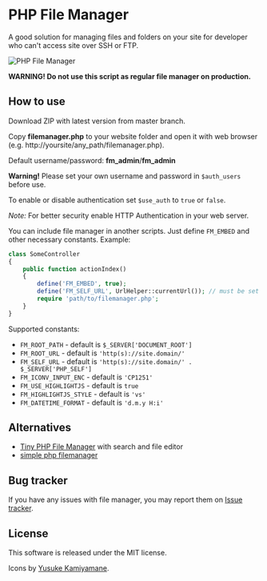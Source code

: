 # PHP File Manager

A good solution for managing files and folders on your site for developer who can't access site over SSH or FTP.

![PHP File Manager](https://raw.github.com/alexantr/filemanager/master/phpfm.png)

**WARNING! Do not use this script as regular file manager on production.**

## How to use

Download ZIP with latest version from master branch.

Copy **filemanager.php** to your website folder and open it with web browser
(e.g. http://yoursite/any_path/filemanager.php).

Default username/password: **fm_admin**/**fm_admin**

**Warning!** Please set your own username and password in `$auth_users` before use.

To enable or disable authentication set `$use_auth` to `true` or `false`.

*Note:* For better security enable HTTP Authentication in your web server.

You can include file manager in another scripts. Just define `FM_EMBED` and other necessary constants. Example:

```php
class SomeController
{
    public function actionIndex()
    {
        define('FM_EMBED', true);
        define('FM_SELF_URL', UrlHelper::currentUrl()); // must be set if URL to manager not equal PHP_SELF
        require 'path/to/filemanager.php';
    }
}
```

Supported constants:

- `FM_ROOT_PATH` - default is `$_SERVER['DOCUMENT_ROOT']`
- `FM_ROOT_URL` - default is `'http(s)://site.domain/'`
- `FM_SELF_URL` - default is `'http(s)://site.domain/' . $_SERVER['PHP_SELF']`
- `FM_ICONV_INPUT_ENC` - default is `'CP1251'`
- `FM_USE_HIGHLIGHTJS` - default is `true`
- `FM_HIGHLIGHTJS_STYLE` - default is `'vs'`
- `FM_DATETIME_FORMAT` - default is `'d.m.y H:i'`

## Alternatives

- [Tiny PHP File Manager](https://github.com/prasathmani/tinyfilemanager) with search and file editor
- [simple php filemanager](https://github.com/jcampbell1/simple-file-manager)

## Bug tracker

If you have any issues with file manager, you may report them on
[Issue tracker](https://github.com/alexantr/filemanager/issues).

## License

This software is released under the MIT license.

Icons by [Yusuke Kamiyamane](http://p.yusukekamiyamane.com/).
